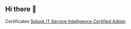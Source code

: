 ## Hi there 👋

<!--
**Memosaaa/Memosaaa** is a ✨ _special_ ✨ repository because its `README.md` (this file) appears on your GitHub profile.

Here are some ideas to get you started:

- 🔭 I’m currently working on ...
- 🌱 I’m currently learning ...
- 👯 I’m looking to collaborate on ...
- 🤔 I’m looking for help with ...
- 💬 Ask me about ...
- 📫 How to reach me: ...
- 😄 Pronouns: ...
- ⚡ Fun fact: ...
-->

Certificates
[Splunk IT Service Intelligence Certified Admin](https://www.credly.com/badges/7092b476-cb00-43d0-be91-2519d02f8887/public_url)
